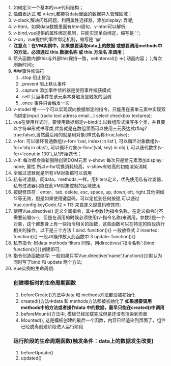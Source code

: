 1. 如何定义一个基本的vue代码结构；
2. 插值表达式 和 v-text,都能将data里面的数据导入管理区域；
3. v-clack,解决闪烁问题，利用属性选择器，添加display: 弄呢;
4. v-html，如果data数据里面有html语句，v-html可以解析;
5. v-bind,vue提供的属性绑定机制，只能实现单向绑定，缩写是 ':';
6. v-on，vue提供的事件绑定机制，缩写是 '@';
7. **注意点：在VM实例中，如果想要读取data上的数据 或想要调用methods中的方法，必须通过 this.数据名称 或 this.方法名 来调用；**
8. 箭头函数内部this与外部this保持一致，setInterval(() =>{
    动画内容；
},每次刷新时间);
9. ###事件修饰符
    1) .stop 阻止冒泡
    2) .prevent 阻止默认事件
    3) .capture 添加事件侦听器是使用事件捕获模式
    4) .self 只当事件在该元素本身触发是触发的回调
    4) .once 事件只会触发一次
10. v-model 唯一一个可以实现双向数据绑定的指令，只能用在表单元素中实现双向绑定(input (radio text adress email...)  select   checkbox   textarea);
11. vue在使用样式时，要使用数据绑定v-bind(:),以数组形式填写多个类，并且要以字符串形式书写类,优势就是在数组里面可以使用三元表达式(flag?true:false),当然最后用的就是用对象{样式名称:true,false};
12. v-for:
    可以循环普通数组(v-for='(val, index) in list'),
    可以循环对象数组(v-for='obj in objs'),
    可以循环对象(v-for='(val, key) in obj'),
    可以迭代数字(v-for='conut in 100'),从1开始迭代；
13. v-if: 每次都会重新删除创建DOM元素
    v-show: 每次只是给元素添加display: none; 属性
    所以v-for切换消耗较高，v-show有较高的初始渲染消耗
14. 全局过滤器就是所有VM对象都可以调用
15. 私有过滤器，同data，methods,一样，用filters定义，优先使用私有过滤器，私有过滤器只能在此VM对象控制的区域使用
16. 按键修饰符：enter，tab, delete, esc, space, up, down,left, right.其他例如f2等无效，但是如果使用键盘码，可以定位到任何按键,可以通过Vue.config.keyCode.f2 = 113 来自定义键盘码修饰符;
17. 使用Vue.directive() 定义全局指令，其中参数1为指令名称，在定义指令时不需要前缀(v-)，但是在调用的时候必须使用(v-指令名称)来调用，参数2是一个对象，这个都想身上有一些指令相关的函数，这些函数可以在特定的阶段执行相关的操作，以下是三个方法
    1 bind: function(){} 一般放样式
    2 inserted: function(){} 一般JS操作放入此函数中
    3 update: function(){} 
18. 私有指令: 同data methods filters 同理，用directives{'指令名称':{bind: function(){}}}创建即可;
19. 指令创造函数缩写: 一般如果只写Vue.directive('name',function(){})默认为同时写了bind 和 update 两个方法;
20. Vue实例的生命周期: 
    ### 创建模板时的生命周期函数
    1. beforeCreate()方法中data 和 methods方法都没被初始化
    2. created()方法中data 和 methods方法都被初始化了
    **如果想要调用methods中的方法或者操作data 中的数据，最早只能在created()中调用**
    3. beforeMount()方法中, 模板已经加载完成但是还没有渲染到页面
    4. Mounted(), 这是模板创建的最后一个函数，内容已经渲染到页面了，组件已经脱离创建阶段进入运行阶段
    ### 运行阶段的生命周期函数(触发条件：data上的数据发生改变)
    1. beforeUpdate() 
    2. updated()